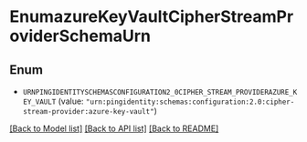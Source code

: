 # EnumazureKeyVaultCipherStreamProviderSchemaUrn

## Enum


* `URNPINGIDENTITYSCHEMASCONFIGURATION2_0CIPHER_STREAM_PROVIDERAZURE_KEY_VAULT` (value: `"urn:pingidentity:schemas:configuration:2.0:cipher-stream-provider:azure-key-vault"`)


[[Back to Model list]](../README.md#documentation-for-models) [[Back to API list]](../README.md#documentation-for-api-endpoints) [[Back to README]](../README.md)


